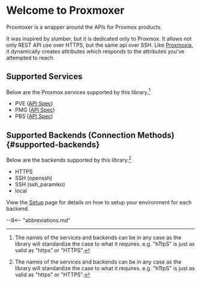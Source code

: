 <!-- spell-checker:ignore Proxmoxia -->
# Welcome to Proxmoxer

Proxmoxer is a wrapper around the APIs for Proxmox products.

It was inspired by slumber, but it is dedicated only to Proxmox. It allows not only REST API use over HTTPS, but the same api over SSH. Like [Proxmoxia](https://github.com/baseblack/Proxmoxia), it dynamically creates attributes which responds to the attributes you've attempted to reach.

## Supported Services

Below are the Proxmox services supported by this library.[^1]

* PVE ([API Spec](https://pve.proxmox.com/pve-docs/api-viewer/index.html))
* PMG ([API Spec](https://pmg.proxmox.com/pmg-docs/api-viewer/index.html))
* PBS ([API Spec](https://pbs.proxmox.com/docs/api-viewer/index.html))

## Supported Backends (Connection Methods) {#supported-backends}

Below are the backends supported by this library.[^1]

* HTTPS
* SSH (openssh)
* SSH (ssh_paramiko)
* local

View the [Setup](setup/) page for details on how to setup your environment for each backend.

[^1]: The names of the services and backends can be in any case as the library will standardize the case to what it requires. e.g. "hTtpS" is just as valid as "https" or "HTTPS".

--8<-- "abbreviations.md"
